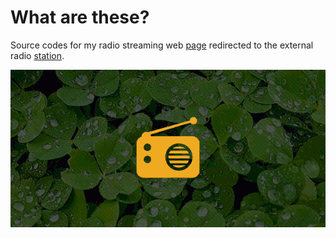 # What are these?

Source codes for my radio streaming web [page](https://dlOuOlb.com/) redirected to the external radio [station](https://theclassicalstation.org/).

![Banner](htdocs/banner.png)
